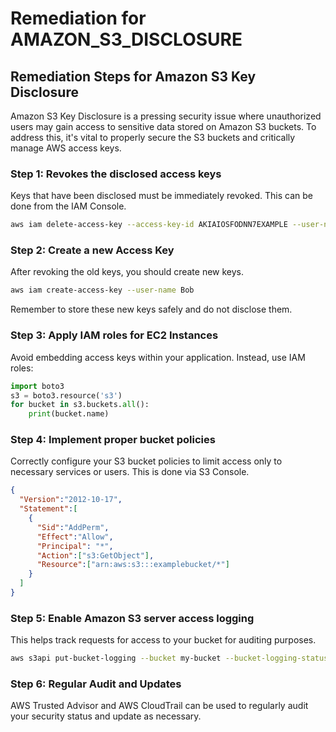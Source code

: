 # Remediation for AMAZON_S3_DISCLOSURE

## Remediation Steps for Amazon S3 Key Disclosure

Amazon S3 Key Disclosure is a pressing security issue where unauthorized users may gain access to sensitive data stored on Amazon S3 buckets. To address this, it's vital to properly secure the S3 buckets and critically manage AWS access keys.

### Step 1: Revokes the disclosed access keys
Keys that have been disclosed must be immediately revoked. This can be done from the IAM Console.
```bash
aws iam delete-access-key --access-key-id AKIAIOSFODNN7EXAMPLE --user-name Bob
```

### Step 2: Create a new Access Key
After revoking the old keys, you should create new keys.
```bash
aws iam create-access-key --user-name Bob
```
Remember to store these new keys safely and do not disclose them.

### Step 3: Apply IAM roles for EC2 Instances
Avoid embedding access keys within your application. Instead, use IAM roles:

```python
import boto3
s3 = boto3.resource('s3')
for bucket in s3.buckets.all():
    print(bucket.name)
```

### Step 4: Implement proper bucket policies
Correctly configure your S3 bucket policies to limit access only to necessary services or users. This is done via S3 Console.

```json
{
  "Version":"2012-10-17",
  "Statement":[
    {
      "Sid":"AddPerm",
      "Effect":"Allow",
      "Principal": "*",
      "Action":["s3:GetObject"],
      "Resource":["arn:aws:s3:::examplebucket/*"]
    }
  ]
}
```

### Step 5: Enable Amazon S3 server access logging
This helps track requests for access to your bucket for auditing purposes.
```bash
aws s3api put-bucket-logging --bucket my-bucket --bucket-logging-status file://logging.json
```

### Step 6: Regular Audit and Updates
AWS Trusted Advisor and AWS CloudTrail can be used to regularly audit your security status and update as necessary.
